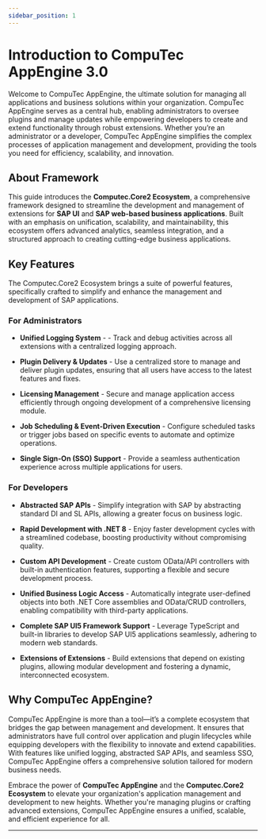 ```yaml
---
sidebar_position: 1
---
```


# Introduction to CompuTec AppEngine 3.0

Welcome to CompuTec AppEngine, the ultimate solution for managing all applications and business solutions within your organization. CompuTec AppEngine serves as a central hub, enabling administrators to oversee plugins and manage updates while empowering developers to create and extend functionality through robust extensions. Whether you’re an administrator or a developer, CompuTec AppEngine simplifies the complex processes of application management and development, providing the tools you need for efficiency, scalability, and innovation.

## About Framework

This guide introduces the **Computec.Core2 Ecosystem**, a comprehensive framework designed to streamline the development and management of extensions for **SAP UI** and **SAP web-based business applications**. Built with an emphasis on unification, scalability, and maintainability, this ecosystem offers advanced analytics, seamless integration, and a structured approach to creating cutting-edge business applications.

## Key Features

The Computec.Core2 Ecosystem brings a suite of powerful features, specifically crafted to simplify and enhance the management and development of SAP applications.

### For Administrators

- **Unified Logging System** - - Track and debug activities across all extensions with a centralized logging approach.

- **Plugin Delivery & Updates** - Use a centralized store to manage and deliver plugin updates, ensuring that all users have access to the latest features and fixes.

- **Licensing Management** - Secure and manage application access efficiently through ongoing development of a comprehensive licensing module.

- **Job Scheduling & Event-Driven Execution** - Configure scheduled tasks or trigger jobs based on specific events to automate and optimize operations.

- **Single Sign-On (SSO) Support** - Provide a seamless authentication experience across multiple applications for users.

### For Developers

- **Abstracted SAP APIs** - Simplify integration with SAP by abstracting standard DI and SL APIs, allowing a greater focus on business logic.

- **Rapid Development with .NET 8** - Enjoy faster development cycles with a streamlined codebase, boosting productivity without compromising quality.

- **Custom API Development** - Create custom OData/API controllers with built-in authentication features, supporting a flexible and secure development process.

- **Unified Business Logic Access** - Automatically integrate user-defined objects into both .NET Core assemblies and OData/CRUD controllers, enabling compatibility with third-party applications.

- **Complete SAP UI5 Framework Support** - Leverage TypeScript and built-in libraries to develop SAP UI5 applications seamlessly, adhering to modern web standards.

- **Extensions of Extensions** - Build extensions that depend on existing plugins, allowing modular development and fostering a dynamic, interconnected ecosystem.

## Why CompuTec AppEngine?

CompuTec AppEngine is more than a tool—it’s a complete ecosystem that bridges the gap between management and development. It ensures that administrators have full control over application and plugin lifecycles while equipping developers with the flexibility to innovate and extend capabilities. With features like unified logging, abstracted SAP APIs, and seamless SSO, CompuTec AppEngine offers a comprehensive solution tailored for modern business needs.

Embrace the power of **CompuTec AppEngine** and the **Computec.Core2 Ecosystem** to elevate your organization's application management and development to new heights. Whether you're managing plugins or crafting advanced extensions, CompuTec AppEngine ensures a unified, scalable, and efficient experience for all.

---
